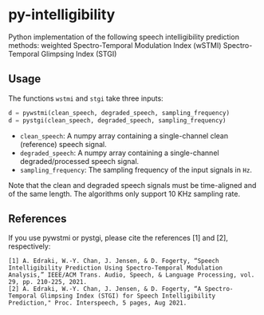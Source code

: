 # py-intelligibility
Python implementation of the following speech intelligibility prediction methods:
weighted Spectro-Temporal Modulation Index (wSTMI)
Spectro-Temporal Glimpsing Index (STGI)


## Usage
The functions ```wstmi``` and ```stgi``` take three inputs:
```Python
d = pywstmi(clean_speech, degraded_speech, sampling_frequency)
d = pystgi(clean_speech, degraded_speech, sampling_frequency)
```

* ```clean_speech```: A numpy array containing a single-channel clean (reference) speech signal.
* ```degraded_speech```: A numpy array containing a single-channel degraded/processed speech signal.
* ```sampling_frequency```: The sampling frequency of the input signals in ```Hz```.

Note that the clean and degraded speech signals must be time-aligned and of the same length. The algorithms only support 10 KHz sampling rate.

## References
If you use pywstmi or pystgi, please cite the references [1] and [2], respectively:
```
[1] A. Edraki, W.-Y. Chan, J. Jensen, & D. Fogerty, “Speech Intelligibility Prediction Using Spectro-Temporal Modulation Analysis,” IEEE/ACM Trans. Audio, Speech, & Language Processing, vol. 29, pp. 210-225, 2021.
[2] A. Edraki, W.-Y. Chan, J. Jensen, & D. Fogerty, “A Spectro-Temporal Glimpsing Index (STGI) for Speech Intelligibility Prediction," Proc. Interspeech, 5 pages, Aug 2021.
```
